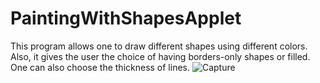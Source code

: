 # PaintingWithShapesApplet
This program allows one to draw different shapes using different colors. Also, it gives the user the choice of having borders-only shapes or filled. One can also choose the thickness of lines. 
![Capture](https://github.com/noha-elgammal/PaintingWithShapesApplet/assets/139645547/f5c38868-66c9-4f20-9da5-8961691f987b)
